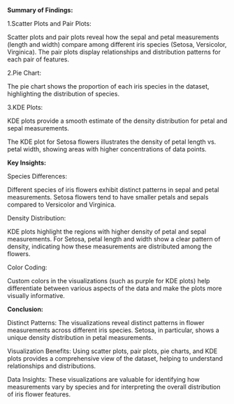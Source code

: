 <b>Summary of Findings:</b>

1.Scatter Plots and Pair Plots:

Scatter plots and pair plots reveal how the sepal and petal measurements (length and width) compare among different iris species (Setosa, Versicolor, Virginica).
The pair plots display relationships and distribution patterns for each pair of features.

2.Pie Chart:

The pie chart shows the proportion of each iris species in the dataset, highlighting the distribution of species.

3.KDE Plots:

KDE plots provide a smooth estimate of the density distribution for petal and sepal measurements.

The KDE plot for Setosa flowers illustrates the density of petal length vs. petal width, showing areas with higher concentrations of data points.


<b>Key Insights:</b>

Species Differences:

Different species of iris flowers exhibit distinct patterns in sepal and petal measurements.
Setosa flowers tend to have smaller petals and sepals compared to Versicolor and Virginica.

Density Distribution:

KDE plots highlight the regions with higher density of petal and sepal measurements.
For Setosa, petal length and width show a clear pattern of density, indicating how these measurements are distributed among the flowers.

Color Coding:

Custom colors in the visualizations (such as purple for KDE plots) help differentiate between various aspects of the data and make the plots more visually informative.

<b>Conclusion:</b>

Distinct Patterns: The visualizations reveal distinct patterns in flower measurements across different iris species. Setosa, in particular, shows a unique density distribution in petal measurements.

Visualization Benefits: Using scatter plots, pair plots, pie charts, and KDE plots provides a comprehensive view of the dataset, helping to understand relationships and distributions.

Data Insights: These visualizations are valuable for identifying how measurements vary by species and for interpreting the overall distribution of iris flower features.
